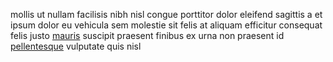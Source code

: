 mollis ut nullam facilisis nibh nisl congue porttitor dolor eleifend sagittis a
et ipsum dolor eu vehicula sem molestie sit felis at aliquam efficitur
consequat felis justo [mauris](generated_webpages/class.md) suscipit praesent
finibus ex urna non praesent id [pellentesque](generated_webpages/purus7.md)
vulputate quis nisl